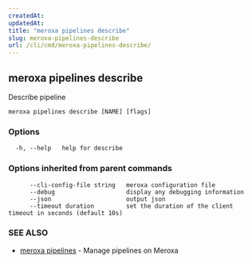 ```yaml
---
createdAt: 
updatedAt: 
title: "meroxa pipelines describe"
slug: meroxa-pipelines-describe
url: /cli/cmd/meroxa-pipelines-describe/
---
```

## meroxa pipelines describe

Describe pipeline

```
meroxa pipelines describe [NAME] [flags]
```

### Options

```
  -h, --help   help for describe
```

### Options inherited from parent commands

```
      --cli-config-file string   meroxa configuration file
      --debug                    display any debugging information
      --json                     output json
      --timeout duration         set the duration of the client timeout in seconds (default 10s)
```

### SEE ALSO

* [meroxa pipelines](/cli/cmd/meroxa-pipelines/)	 - Manage pipelines on Meroxa

